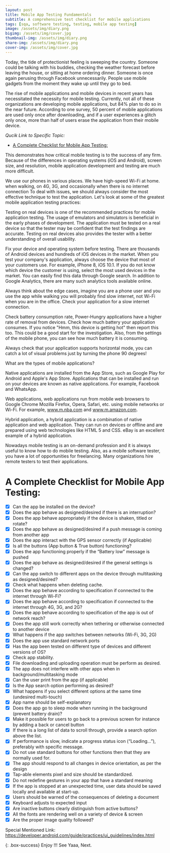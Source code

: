 ```yaml
---
layout: post
title: Mobile App Testing Fundamentals
subtitle: A comprehensive test checklist for mobile applications
tags: [sqa, software testing, testing, mobile app testing]
image: /assets/img/diary.png
bigimg: /assets/img/cover.jpg
thumbnail-img: /assets/img/diary.png
share-img: /assets/img/diary.png
cover-img: /assets/img/cover.jpg
---
```


Today, the tide of protectionist feeling is sweeping the country. Someone could be talking with his buddies, checking the weather forecast before leaving the house, or sitting at home ordering dinner. Someone is once again perusing through Facebook unnecessarily. People use mobile gadgets from the moment they wake up until they go to bed.

The rise of mobile applications and mobile devices in recent years has necessitated the necessity for mobile testing. Currently, not all of these organizations are developing mobile applications, but 84% plan to do so in the near future.
According to one survey, 50 percent of mobile applications are used only once after downloading, and if a user experiences a glitch only once, more than half of users erase the application from their mobile device.

_Qucik Link to Specific Topic:_
- [A Complete Checklist for Mobile App Testing:](#a-complete-checklist-for-mobile-app-testing)


This demonstrates how critical mobile testing is to the success of any firm. Because of the differences in operating systems (iOS and Android), screen size, and resolution, mobile application development and testing are much more difficult.

We use our phones in various places. We have high-speed Wi-Fi at home. when walking, on 4G, 3G, and occasionally when there is no internet connection To deal with issues, we should always consider the most effective technique to test the application. Let's look at some of the greatest mobile application testing practices:

Testing on real devices is one of the recommended practices for mobile application testing. The usage of emulators and simulators is beneficial in the early phases of development. The application must be tested on a real device so that the tester may be confident that the test findings are accurate. Testing on real devices also provides the tester with a better understanding of overall usability.

Fix your device and operating system before testing. There are thousands of Android devices and hundreds of iOS devices in the market. When you test your company's application, always choose the device that most of your customers use. For example, iPhone 8, iOS 10.1.
If you do not know which device the customer is using, select the most used devices in the market. You can easily find this data through Google search. In addition to Google Analytics, there are many such analytics tools available online.

Always think about the edge cases, imagine you are a phone user and you use the app while walking you will probably find slow internet, not Wi-Fi when you are in the office. Check your application for a slow internet connection.

Check battery consumption rate, Power-Hungry applications have a higher rate of removal from devices. Check how much battery your application consumes. If you notice "Hmm, this device is getting hot" then report this too. This could be a good start for the investigation. Also, from the settings of the mobile phone, you can see how much battery it is consuming.

Always check that your application supports horizontal mode, you can catch a lot of visual problems just by turning the phone 90 degrees!

What are the types of mobile applications?

Native applications are installed from the App Store, such as Google Play for Android and Apple's App Store. Applications that can be installed and run on your devices are known as native applications. For example, Facebook and WhatsApp.

Web applications, web applications run from mobile web browsers to Google Chrome Mozilla Firefox, Opera, Safari, etc. using mobile networks or Wi-Fi. For example, www.m.nba.com and www.m.amazon.com.

Hybrid application, a hybrid application is a combination of native application and web application. They can run on devices or offline and are prepared using web technologies like HTML 5 and CSS. eBay is an excellent example of a hybrid application.

Nowadays mobile testing is an on-demand profession and it is always useful to know how to do mobile testing. Also, as a mobile software tester, you have a lot of opportunities for freelancing. Many organizations hire remote testers to test their applications.

# A Complete Checklist for Mobile App Testing:

- [x] Can the app be installed on the device?
- [x] Does the app behave as designed/desired if there is an interruption?
- [x] Does the app behave appropriately if the device is shaken, titled or rotate?
- [x] Does the app behave as designed/desired if a push message is coming from another app
- [x] Does the app interact with the GPS sensor correctly (if Applicable)
- [x] Is all the buttons (App button & True button) functioning?
- [x] Does the app functioning properly if the “Battery low” message is pushed
- [x] Does the app behave as designed/desired if the general settings is changed?
- [x] Can the app switch to different apps on the device through multitasking as designed/desired?
- [x] Check what happens when deleting cache.
- [x] Does the app behave according to specification if connected to the internet through Wi-Fi?
- [x] Does the app behave according to specification if connected to the internet through 4G, 3G, and 2G?
- [x] Does the app behave according to specification of the app is out of network reach?
- [x] Does the app still work correctly when tethering or otherwise connected to another device
- [x] What happens if the app switches between networks (Wi-Fi, 3G, 2G)
- [x] Does the app use standard network ports
- [x] Has the app been tested on different type of devices and different versions of OS?
- [x] Check app stability.
- [x] File downloading and uploading operation must be perform as desired.
- [x] The app does not interfere with other apps when in background/multitasking mode
- [x] Can the user print from the app (if applicable)
- [x] Is the App search option performing as desired?
- [x] What happens if you select different options at the same time (undesired multi-touch)
- [x] App name should be self-explanatory
- [x] Does the app go to sleep mode when running in the background (prevent battery drain)?
- [x] Make it possible for users to go back to a previous screen for instance by adding a back or cancel button
- [x] If there is a long list of data to scroll through, provide a search option above the list.
- [x] If performance is slow, indicate a progress status icon (“Loading…”), preferably with specific message.
- [x] Do not use standard buttons for other functions then that they are normally used for.
- [x] The app should respond to all changes in device orientation, as per the design
- [x] Tap-able elements pixel and size should be standardized.
- [x] Do not redefine gestures in your app that have a standard meaning
- [x] If the app is stopped at an unexpected time, user data should be saved locally and available at start-up.
- [x] Users should be warned of the consequences of deleting a document
- [x] Keyboard adjusts to expected input
- [x] Are inactive buttons clearly distinguish from active buttons?
- [x] All the fonts are rendering well on a variety of device & screen
- [x] Are the proper image quality followed?

Special Mentioned Link: https://developer.android.com/guide/practices/ui_guidelines/index.html

{: .box-success}
Enjoy !!!
See Yaaa, Next.
